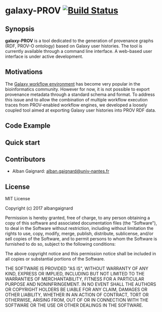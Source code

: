 # galaxy-PROV [![Build Status](https://travis-ci.org/albangaignard/galaxy-PROV.svg?branch=master)](https://travis-ci.org/albangaignard/galaxy-PROV)
## Synopsis
**galaxy-PROV** is a tool dedicated to the generation of provenance graphs (RDF, PROV-O ontology) based on Galaxy user histories. The tool is currently available through a command line interface. A web-based user interface is under active development. 
## Motivations
The [Galaxy workflow environment](https://usegalaxy.org) has become very popular in the bioinformatics community. However for now, it is not possible to export provenance metadata through a standard schema and format. To address this issue and to allow the combination of multiple workflow execution traces from PROV-enabled workflow engines, we developed a loosely coupled tool aimed at exporting Galaxy user histories into PROV RDF data. 
## Code Example
## Quick start
## Contributors
 - Alban Gaignard: alban.gaignard@univ-nantes.fr
## License
MIT License

Copyright (c) 2017 albangaignard

Permission is hereby granted, free of charge, to any person obtaining a copy
of this software and associated documentation files (the "Software"), to deal
in the Software without restriction, including without limitation the rights
to use, copy, modify, merge, publish, distribute, sublicense, and/or sell
copies of the Software, and to permit persons to whom the Software is
furnished to do so, subject to the following conditions:

The above copyright notice and this permission notice shall be included in all
copies or substantial portions of the Software.

THE SOFTWARE IS PROVIDED "AS IS", WITHOUT WARRANTY OF ANY KIND, EXPRESS OR
IMPLIED, INCLUDING BUT NOT LIMITED TO THE WARRANTIES OF MERCHANTABILITY,
FITNESS FOR A PARTICULAR PURPOSE AND NONINFRINGEMENT. IN NO EVENT SHALL THE
AUTHORS OR COPYRIGHT HOLDERS BE LIABLE FOR ANY CLAIM, DAMAGES OR OTHER
LIABILITY, WHETHER IN AN ACTION OF CONTRACT, TORT OR OTHERWISE, ARISING FROM,
OUT OF OR IN CONNECTION WITH THE SOFTWARE OR THE USE OR OTHER DEALINGS IN THE
SOFTWARE.
